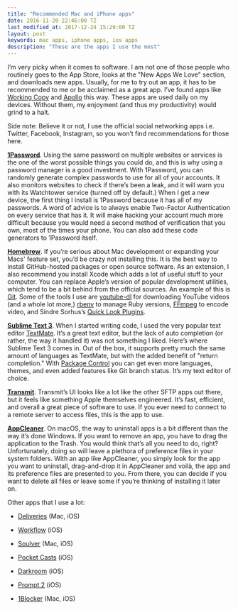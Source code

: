```yaml
---
title: "Recommended Mac and iPhone apps"
date: 2016-11-20 22:46:00 TZ
last_modified_at: 2017-12-24 15:29:00 TZ
layout: post
keywords: mac apps, iphone apps, ios apps
description: "These are the apps I use the most"
---
```


I&#8217;m very picky when it comes to software. I am not one of those people who routinely goes to the App Store, looks at the "New Apps We Love" section, and downloads new apps. Usually, for me to try out an app, it has to be recommended to me or be acclaimed as a great app. I&#8217;ve found apps like [Working Copy](https://workingcopyapp.com) and [Apollo](https://apolloapp.io) this way. These apps are used daily on my devices. Without them, my enjoyment (and thus my productivity) would grind to a halt.

Side note: Believe it or not, I use the official social networking apps i.e. Twitter, Facebook, Instagram, so you won&#8217;t find recommendations for those here.

**[1Password](https://1password.com)**. Using the same password on multiple websites or services is the one of the worst possible things you could do, and this is why using a password manager is a good investment. With 1Password, you can randomly generate complex passwords to use for all of your accounts. It also monitors websites to check if there&#8217;s been a leak, and it will warn you with its Watchtower service (turned off by default.) When I get a new device, the first thing I install is 1Password because it has all of my passwords. A word of advice is to always enable Two-Factor Authentication on every service that has it. It will make hacking your account much more difficult because you would need a second method of verification that you own, most of the times your phone. You can also add these code generators to 1Password itself.

**[Homebrew](https://brew.sh/)**. If you&#8217;re serious about Mac development or expanding your Macs' feature set, you&#8217;d be crazy not installing this. It is the best way to install GitHub-hosted packages or open source software. As an extension, I also recommend you install Xcode which adds a lot of useful stuff to your computer. You can replace Apple&#8217;s version of popular development utilities, which tend to be a bit behind from the official sources. An example of this is [Git](https://git-scm.com). Some of the tools I use are [youtube-dl](https://rg3.github.io/youtube-dl/) for downloading YouTube videos (and a whole lot more,) [rbenv](https://github.com/rbenv/rbenv) to manage Ruby versions, [FFmpeg](https://ffmpeg.org) to encode video, and Sindre Sorhus&#8217;s [Quick Look Plugins](https://github.com/sindresorhus/quick-look-plugins).  

**[Sublime Text 3](https://sublimetext.com)**. When I started writing code, I used the very popular text editor [TextMate](https://macromates.com). It&#8217;s a great text editor, but the lack of auto completion (or rather, the way it handled it) was not something I liked. Here&#8217;s where Sublime Text 3 comes in. Out of the box, it supports pretty much the same amount of languages as TextMate, but with the added benefit of "return completion." With [Package Control](https://packagecontrol.io) you can get even more languages, themes, and even added features like Git branch status. It&#8217;s my text editor of choice.  

**[Transmit](https://panic.com/transmit)**. Transmit&#8217;s UI looks like a lot like the other SFTP apps out there, but it feels like something Apple themselves engineered. It&#8217;s fast, efficient, and overall a great piece of software to use. If you ever need to connect to a remote server to access files, this is the app to use.

**[AppCleaner](https://freemacsoft.net/appcleaner/)**. On macOS, the way to uninstall apps is a bit different than the way it&#8217;s done Windows. If you want to remove an app, you have to drag the application to the Trash. You would think that&#8217;s all you need to do, right? Unfortunately, doing so will leave a plethora of preference files in your system folders. With an app like AppCleaner, you simply look for the app you want to uninstall, drag-and-drop it in AppCleaner and voilà, the app and its preference files are presented to you. From there, you can decide if you want to delete all files or leave some if you&#8217;re thinking of installing it later on.


Other apps that I use a lot:  

* [Deliveries](https://junecloud.com/software/) (Mac, iOS)  

* [Workflow](https://itunes.apple.com/us/app/workflow-powerful-automation-made-simple/id915249334?mt=8&uo=4&at=1010lbam) (iOS)  

* [Soulver](https://itunes.apple.com/us/app/soulver-the-notepad-calculator/id348142037?mt=8&uo=4&at=1010lbam) (Mac, iOS)  

* [Pocket Casts](https://itunes.apple.com/us/app/pocket-casts/id414834813?mt=8&uo=4&at=1010lbam) (iOS)  

* [Darkroom](https://itunes.apple.com/us/app/darkroom-photo-editor/id953286746?mt=8&uo=4&at=1010lbam) (iOS)   

* [Prompt 2](https://itunes.apple.com/us/app/prompt-2/id917437289?mt=8&uo=4&at=1010lbam) (iOS)  

* [1Blocker](https://itunes.apple.com/us/app/block-ads-trackers-more-with-1blocker/id1025729002?mt=8&uo=4&at=1010lbam) (Mac, iOS)  
